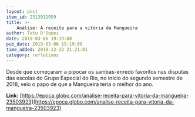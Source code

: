 ```yaml
---
layout: post
item_id: 2513911959
title: >-
    Análise: A receita para a vitória da Mangueira
author: Tatu D'Oquei
date: 2019-03-06 19:19:00
pub_date: 2019-03-06 19:19:00
time_added: 2019-12-23 21:21:01
category: refletimos
---
```


Desde que começaram a pipocar os sambas-enredo favoritos nas disputas das escolas do Grupo Especial do Rio, no início do segundo semestre de 2018, veio o papo de que a Mangueira teria o melhor do ano.

**Link:** [https://epoca.globo.com/analise-receita-para-vitoria-da-mangueira-23503923](https://epoca.globo.com/analise-receita-para-vitoria-da-mangueira-23503923)

